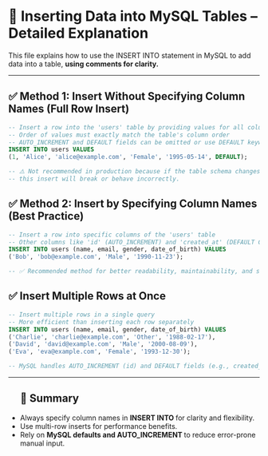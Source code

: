 # 📘 Inserting Data into MySQL Tables – Detailed Explanation
This file explains how to use the INSERT INTO statement in MySQL to add data into a table, **using comments for clarity.**
<hr>

## ✅ Method 1: Insert Without Specifying Column Names (Full Row Insert)

```sql 
-- Insert a row into the 'users' table by providing values for all columns
-- Order of values must exactly match the table's column order
-- AUTO_INCREMENT and DEFAULT fields can be omitted or use DEFAULT keyword
INSERT INTO users VALUES
(1, 'Alice', 'alice@example.com', 'Female', '1995-05-14', DEFAULT);

-- ⚠️ Not recommended in production because if the table schema changes (e.g., new column added),
-- this insert will break or behave incorrectly.
```

## ✅ Method 2: Insert by Specifying Column Names (Best Practice)

```sql 
-- Insert a row into specific columns of the 'users' table
-- Other columns like 'id' (AUTO_INCREMENT) and 'created_at' (DEFAULT CURRENT_TIMESTAMP) are handled automatically
INSERT INTO users (name, email, gender, date_of_birth) VALUES
('Bob', 'bob@example.com', 'Male', '1990-11-23');

-- ✅ Recommended method for better readability, maintainability, and safety
```

## ✅ Insert Multiple Rows at Once

```sql 
-- Insert multiple rows in a single query
-- More efficient than inserting each row separately
INSERT INTO users (name, email, gender, date_of_birth) VALUES
('Charlie', 'charlie@example.com', 'Other', '1988-02-17'),
('David', 'david@example.com', 'Male', '2000-08-09'),
('Eva', 'eva@example.com', 'Female', '1993-12-30');

-- MySQL handles AUTO_INCREMENT (id) and DEFAULT fields (e.g., created_at) for each row
```

<hr>

<ul>
<h2>🔄 Summary </h2>
<li> Always specify column names in <strong> INSERT INTO </strong>  for clarity and flexibility.
<li> Use multi-row inserts for performance benefits.
<li> Rely on <b> MySQL defaults and AUTO_INCREMENT </b> to reduce error-prone manual input.
</ul>